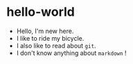 # hello-world
- Hello, I'm new here.
- I like to ride my bicycle.
- I also like to read about `git`.
- I don't know anything about `markdown` !
